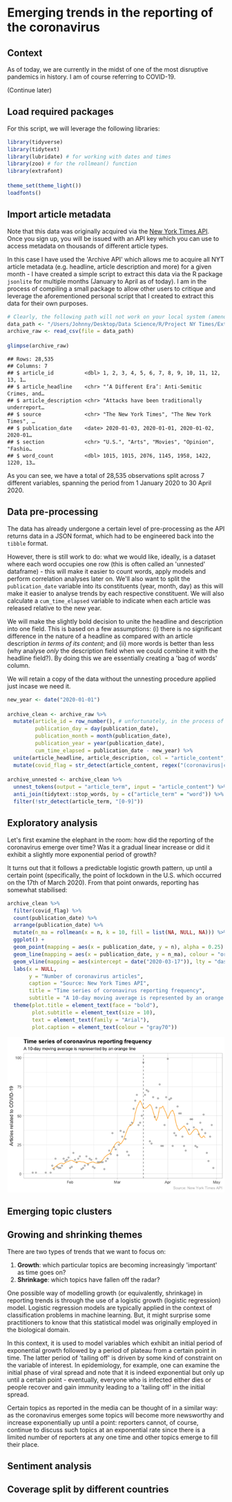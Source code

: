 Emerging trends in the reporting of the coronavirus
================

Context
-------

As of today, we are currently in the midst of one of the most disruptive pandemics in history. I am of course referring to COVID-19.

(Continue later)

Load required packages
----------------------

For this script, we will leverage the following libraries:

``` r
library(tidyverse)
library(tidytext)
library(lubridate) # for working with dates and times
library(zoo) # for the rollmean() function
library(extrafont)

theme_set(theme_light())
loadfonts()
```

Import article metadata
-----------------------

Note that this data was originally acquired via the [New York Times API](https://developer.nytimes.com/apis). Once you sign up, you will be issued with an API key which you can use to access metadata on thousands of different article types.

In this case I have used the 'Archive API' which allows me to acquire all NYT article metadata (e.g. headline, article description and more) for a given month - I have created a simple script to extract this data via the R package `jsonlite` for multiple months (January to April as of today). I am in the process of compiling a small package to allow other users to critique and leverage the aforementioned personal script that I created to extract this data for their own purposes.

``` r
# Clearly, the following path will not work on your local system (amend accordingly)
data_path <- "/Users/Johnny/Desktop/Data Science/R/Project NY Times/Extractor script/article-extractions/2020_1-to-4-extract.csv"
archive_raw <- read_csv(file = data_path)

glimpse(archive_raw)
```

    ## Rows: 28,535
    ## Columns: 7
    ## $ article_id          <dbl> 1, 2, 3, 4, 5, 6, 7, 8, 9, 10, 11, 12, 13, 1…
    ## $ article_headline    <chr> "‘A Different Era’: Anti-Semitic Crimes, and…
    ## $ article_description <chr> "Attacks have been traditionally underreport…
    ## $ source              <chr> "The New York Times", "The New York Times", …
    ## $ publication_date    <date> 2020-01-03, 2020-01-01, 2020-01-02, 2020-01…
    ## $ section             <chr> "U.S.", "Arts", "Movies", "Opinion", "Fashio…
    ## $ word_count          <dbl> 1015, 1015, 2076, 1145, 1958, 1422, 1220, 13…

As you can see, we have a total of 28,535 observations split across 7 different variables, spanning the period from 1 January 2020 to 30 April 2020.

Data pre-processing
-------------------

The data has already undergone a certain level of pre-processing as the API returns data in a JSON format, which had to be engineered back into the `tibble` format.

However, there is still work to do: what we would like, ideally, is a dataset where each word occupies one row (this is often called an 'unnested' dataframe) - this will make it easier to count words, apply models and perform correlation analyses later on. We'll also want to split the `publication_date` variable into its constituents (year, month, day) as this will make it easier to analyse trends by each respective constituent. We will also calculate a `cum_time_elapsed` variable to indicate when each article was released relative to the new year.

We will make the slightly bold decision to unite the headline and description into one field. This is based on a few assumptions: (i) there is no significant difference in the nature of a headline as compared with an article description *in terms of its content*; and (ii) more words is better than less (why analyse *only* the description field when we could combine it with the headline field?). By doing this we are essentially creating a 'bag of words' column.

We will retain a copy of the data without the unnesting procedure applied just incase we need it.

``` r
new_year <- date("2020-01-01")

archive_clean <- archive_raw %>%
  mutate(article_id = row_number(), # unfortunately, in the process of calling the API I messed up my calculation of this column so I have overwritten it here
         publication_day = day(publication_date),
         publication_month = month(publication_date),
         publication_year = year(publication_date),
         cum_time_elapsed = publication_date - new_year) %>%
  unite(article_headline, article_description, col = "article_content", sep = " ---- ") %>%
  mutate(covid_flag = str_detect(article_content, regex("(coronavirus|covid)", ignore_case = T)))

archive_unnested <- archive_clean %>%
  unnest_tokens(output = "article_term", input = "article_content") %>%
  anti_join(tidytext::stop_words, by = c("article_term" = "word")) %>%
  filter(!str_detect(article_term, "[0-9]"))
```

Exploratory analysis
--------------------

Let's first examine the elephant in the room: how did the reporting of the coronavirus emerge over time? Was it a gradual linear increase or did it exhibit a slightly more exponential period of growth?

It turns out that it follows a predictable logistic growth pattern, up until a certain point (specifically, the point of lockdown in the U.S. which occurred on the 17th of March 2020). From that point onwards, reporting has somewhat stabilised:

``` r
archive_clean %>% 
  filter(covid_flag) %>% 
  count(publication_date) %>%
  arrange(publication_date) %>%
  mutate(n_ma = rollmean(x = n, k = 10, fill = list(NA, NULL, NA))) %>%
  ggplot() +
  geom_point(mapping = aes(x = publication_date, y = n), alpha = 0.25) +
  geom_line(mapping = aes(x = publication_date, y = n_ma), colour = "orange1") +
  geom_vline(mapping = aes(xintercept = date("2020-03-17")), lty = "dashed", alpha = 0.50) +
  labs(x = NULL,
       y = "Number of coronavirus articles",
       caption = "Source: New York Times API",
       title = "Time series of coronavirus reporting frequency",
       subtitle = "A 10-day moving average is represented by an orange line") +
  theme(plot.title = element_text(face = "bold"),
        plot.subtitle = element_text(size = 10),
        text = element_text(family = "Arial"),
        plot.caption = element_text(colour = "gray70"))
```

![](emerging-trends-analysis_files/figure-markdown_github/unnamed-chunk-4-1.png)

Emerging topic clusters
-----------------------

Growing and shrinking themes
----------------------------

There are two types of trends that we want to focus on:

1.  **Growth**: which particular topics are becoming increasingly 'important' as time goes on?
2.  **Shrinkage**: which topics have fallen off the radar?

One possible way of modelling growth (or equivalently, shrinkage) in reporting trends is through the use of a logistic growth (logistic regression) model. Logistic regression models are typically applied in the context of classification problems in machine learning. But, it might surprise some practitioners to know that this statistical model was originally employed in the biological domain.

In this context, it is used to model variables which exhibit an initial period of exponential growth followed by a period of plateau from a certain point in time. The latter period of 'tailing off' is driven by some kind of constraint on the variable of interest. In epidemiology, for example, one can examine the initial phase of viral spread and note that it is indeed exponential but only up until a certain point - eventually, everyone who is infected either dies or people recover and gain immunity leading to a 'tailing off' in the initial spread.

Certain topics as reported in the media can be thought of in a similar way: as the coronavirus emerges some topics will become more newsworthy and increase exponentially up until a point: reporters cannot, of course, continue to discuss such topics at an exponential rate since there is a limited number of reporters at any one time and other topics emerge to fill their place.

Sentiment analysis
------------------

Coverage split by different countries
-------------------------------------

